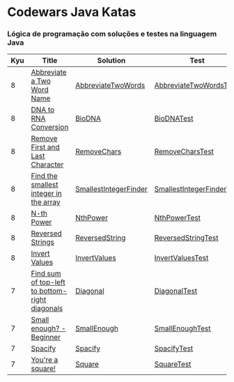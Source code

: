 # Codewars Java Katas 


### Lógica de programação com soluções e testes na linguagem Java 
| Kyu | Title                                                                                                               | Solution                                                                                                                                      | Test                                                                                                                                                  |
|-----|---------------------------------------------------------------------------------------------------------------------|-----------------------------------------------------------------------------------------------------------------------------------------------|-------------------------------------------------------------------------------------------------------------------------------------------------------|
| 8   | [Abbreviate a Two Word Name](https://www.codewars.com/kata/57eadb7ecd143f4c9c0000a3/train/java)                     | [AbbreviateTwoWords](https://github.com/CleuJunior/Codewars-Java/blob/main/src/main/java/com/br/javawars/kyu_8/AbbreviateTwoWords.java)       | [AbbreviateTwoWordsTest](https://github.com/CleuJunior/Codewars-Java/blob/main/src/test/java/com/br/javawars/kyu_8/AbbreviateTwoWordsTest.java)       |
| 8   | [DNA to RNA Conversion](https://www.codewars.com/kata/5556282156230d0e5e000089/train/java)                          | [BioDNA](https://github.com/CleuJunior/Codewars-Java/blob/main/src/main/java/com/br/javawars/kyu_8/BioDNA.java)                               | [BioDNATest](https://github.com/CleuJunior/Codewars-Java/blob/main/src/test/java/com/br/javawars/kyu_8/BioDNATest.java)                               |
| 8   | [Remove First and Last Character](https://www.codewars.com/kata/56bc28ad5bdaeb48760009b0/train/java)                | [RemoveChars](https://github.com/CleuJunior/Codewars-Java/blob/main/src/main/java/com/br/javawars/kyu_8/RemoveChars.java)                     | [RemoveCharsTest](https://github.com/CleuJunior/Codewars-Java/blob/main/src/test/java/com/br/javawars/kyu_8/RemoveCharsTest.java)                     |
| 8   | [Find the smallest integer in the array](https://www.codewars.com/kata/55a2d7ebe362935a210000b2/train/java)         | [SmallestIntegerFinder](https://github.com/CleuJunior/Codewars-Java/blob/main/src/main/java/com/br/javawars/kyu_8/SmallestIntegerFinder.java) | [SmallestIntegerFinderTest](https://github.com/CleuJunior/Codewars-Java/blob/main/src/test/java/com/br/javawars/kyu_8/SmallestIntegerFinderTest.java) |
| 8   | [N-th Power](https://www.codewars.com/kata/57d814e4950d8489720008db/train/java)                                     | [NthPower](https://github.com/CleuJunior/Codewars-Java/blob/main/src/main/java/com/br/javawars/kyu_8/NthPower.java)                           | [NthPowerTest](https://github.com/CleuJunior/Codewars-Java/blob/main/src/test/java/com/br/javawars/kyu_8/NthPowerTest.java)                           |
| 8   | [Reversed Strings](https://www.codewars.com/kata/5168bb5dfe9a00b126000018/train/java)                               | [ReversedString](https://github.com/CleuJunior/Codewars-Java/blob/main/src/main/java/com/br/javawars/kyu_8/ReversedString.java)               | [ReversedStringTest](https://github.com/CleuJunior/Codewars-Java/tree/main/src/test/java/com/br/javawars/kyu_8)                                       |
| 8   | [Invert Values](https://www.codewars.com/kata/5899dc03bc95b1bf1b0000ad/train/java)                                  | [InvertValues](https://github.com/CleuJunior/Codewars-Java/blob/main/src/main/java/com/br/javawars/kyu_8/InvertValues.java)                   | [InvertValuesTest](https://github.com/CleuJunior/Codewars-Java/blob/main/src/test/java/com/br/javawars/kyu_8/InvertValuesTest.java)                   |
| 7   | [Find sum of top-left to bottom-right diagonals](https://www.codewars.com/kata/5497a3c181dd7291ce000700/train/java) | [Diagonal](https://github.com/CleuJunior/Codewars-Java/blob/main/src/main/java/com/br/javawars/kyu_7/Diagonal.java)                           | [DiagonalTest](https://github.com/CleuJunior/Codewars-Java/blob/main/src/test/java/com/br/javawars/kyu_7/DiagonalTest.java)                           |
| 7   | [Small enough? - Beginner](https://www.codewars.com/kata/57cc981a58da9e302a000214/train/java)                       | [SmallEnough](https://github.com/CleuJunior/Codewars-Java/blob/main/src/main/java/com/br/javawars/kyu_7/SmallEnough.java)                     | [SmallEnoughTest](https://github.com/CleuJunior/Codewars-Java/blob/main/src/test/java/com/br/javawars/kyu_7/SmallEnoughTest.java)                     |
| 7   | [Spacify](https://www.codewars.com/kata/57f8ee485cae443c4d000127/train/java)                                        | [Spacify](https://github.com/CleuJunior/Codewars-Java/blob/main/src/main/java/com/br/javawars/kyu_7/Spacify.java)                             | [SpacifyTest](https://github.com/CleuJunior/Codewars-Java/blob/main/src/test/java/com/br/javawars/kyu_7/SpacifyTest.java)                             |
| 7   | [You're a square!](https://www.codewars.com/kata/54c27a33fb7da0db0100040e/train/java)                               | [Square](https://github.com/CleuJunior/Codewars-Java/blob/main/src/main/java/com/br/javawars/kyu_7/Square.java)                               | [SquareTest](https://github.com/CleuJunior/Codewars-Java/blob/main/src/test/java/com/br/javawars/kyu_7/SquareTest.java)                               |
